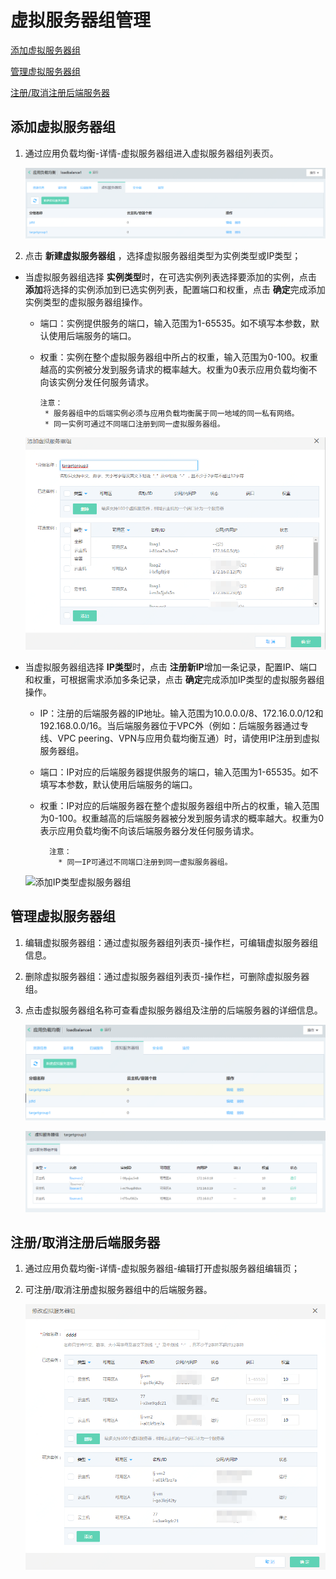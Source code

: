 # 虚拟服务器组管理

[添加虚拟服务器组](targetgroup-management#user-content-1)

[管理虚拟服务器组](targetgroup-management#user-content-2)

[注册/取消注册后端服务器](targetgroup-management#user-content-3)


## 添加虚拟服务器组
<div id="user-content-1"></div>

1. 通过应用负载均衡-详情-虚拟服务器组进入虚拟服务器组列表页。

	![虚拟服务器组列表页](../../../../image/Networking/ALB/ALB-034.png)

1. 点击 **新建虚拟服务器组** ，选择虚拟服务器组类型为实例类型或IP类型；

- 当虚拟服务器组选择 **实例类型**时，在可选实例列表选择要添加的实例，点击 **添加**将选择的实例添加到已选实例列表，配置端口和权重，点击 **确定**完成添加实例类型的虚拟服务器组操作。 

    - 端口：实例提供服务的端口，输入范围为1-65535。如不填写本参数，默认使用后端服务的端口。

    - 权重：实例在整个虚拟服务器组中所占的权重，输入范围为0-100。权重越高的实例被分发到服务请求的概率越大。权重为0表示应用负载均衡不向该实例分发任何服务请求。

          注意：
           * 服务器组中的后端实例必须与应用负载均衡属于同一地域的同一私有网络。
           * 同一实例可通过不同端口注册到同一虚拟服务器组。
	   
    ![添加实例类型虚拟服务器组](../../../../image/Networking/ALB/ALB-035.png)

- 当虚拟服务器组选择 **IP类型**时，点击 **注册新IP**增加一条记录，配置IP、端口和权重，可根据需求添加多条记录，点击 **确定**完成添加IP类型的虚拟服务器组操作。 

    - IP：注册的后端服务器的IP地址。输入范围为10.0.0.0/8、172.16.0.0/12和192.168.0.0/16。当后端服务器位于VPC外（例如：后端服务器通过专线、VPC peering、VPN与应用负载均衡互通）时，请使用IP注册到虚拟服务器组。

    - 端口：IP对应的后端服务器提供服务的端口，输入范围为1-65535。如不填写本参数，默认使用后端服务的端口。

    - 权重：IP对应的后端服务器在整个虚拟服务器组中所占的权重，输入范围为0-100。权重越高的后端服务器被分发到服务请求的概率越大。权重为0表示应用负载均衡不向该后端服务器分发任何服务请求。

            注意：
              * 同一IP可通过不同端口注册到同一虚拟服务器组。
	      
    ![添加IP类型虚拟服务器组](../../../../image/Networking/ALB/ALB-XXX.png)
    
## 管理虚拟服务器组
<div id="user-content-2"></div>

1. 编辑虚拟服务器组：通过虚拟服务器组列表页-操作栏，可编辑虚拟服务器组信息。

1. 删除虚拟服务器组：通过虚拟服务器组列表页-操作栏，可删除虚拟服务器组。

1. 点击虚拟服务器组名称可查看虚拟服务器组及注册的后端服务器的详细信息。

	![管理虚拟服务器组](../../../../image/Networking/ALB/ALB-037.png)

	![查看虚拟服务器组](../../../../image/Networking/ALB/ALB-036.png)
		
## 注册/取消注册后端服务器
<div id="user-content-3"></div>

1. 通过应用负载均衡-详情-虚拟服务器组-编辑打开虚拟服务器组编辑页；

1. 可注册/取消注册虚拟服务器组中的后端服务器。

	![修改虚拟服务器组](../../../../image/Networking/ALB/ALB-096.png)
